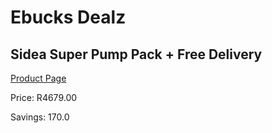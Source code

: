 
# Ebucks Dealz
## Sidea Super Pump Pack + Free Delivery
[Product Page](https://www.ebucks.com/web/shop/productSelected.do?prodId=1177401330&catId=1173528667)

Price: R4679.00

Savings: 170.0


	